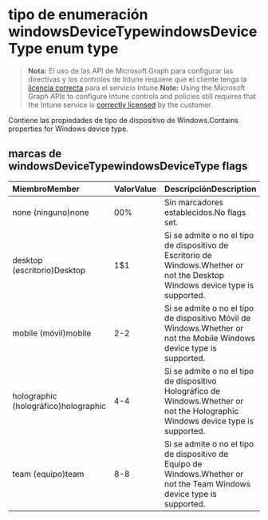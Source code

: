 # <a name="windowsdevicetype-enum-type"></a><span data-ttu-id="554cc-101">tipo de enumeración windowsDeviceType</span><span class="sxs-lookup"><span data-stu-id="554cc-101">windowsDeviceType enum type</span></span>

> <span data-ttu-id="554cc-102">**Nota:** El uso de las API de Microsoft Graph para configurar las directivas y los controles de Intune requiere que el cliente tenga la [licencia correcta](https://go.microsoft.com/fwlink/?linkid=839381) para el servicio Intune.</span><span class="sxs-lookup"><span data-stu-id="554cc-102">**Note:** Using the Microsoft Graph APIs to configure Intune controls and policies still requires that the Intune service is [correctly licensed](https://go.microsoft.com/fwlink/?linkid=839381) by the customer.</span></span>

<span data-ttu-id="554cc-103">Contiene las propiedades de tipo de dispositivo de Windows.</span><span class="sxs-lookup"><span data-stu-id="554cc-103">Contains properties for Windows device type.</span></span>
## <a name="windowsdevicetype-flags"></a><span data-ttu-id="554cc-104">marcas de windowsDeviceType</span><span class="sxs-lookup"><span data-stu-id="554cc-104">windowsDeviceType flags</span></span>
|<span data-ttu-id="554cc-105">Miembro</span><span class="sxs-lookup"><span data-stu-id="554cc-105">Member</span></span>|<span data-ttu-id="554cc-106">Valor</span><span class="sxs-lookup"><span data-stu-id="554cc-106">Value</span></span>|<span data-ttu-id="554cc-107">Descripción</span><span class="sxs-lookup"><span data-stu-id="554cc-107">Description</span></span>|
|:---|:---|:---|
|<span data-ttu-id="554cc-108">none (ninguno)</span><span class="sxs-lookup"><span data-stu-id="554cc-108">none</span></span>|<span data-ttu-id="554cc-109">0</span><span class="sxs-lookup"><span data-stu-id="554cc-109">0%</span></span>|<span data-ttu-id="554cc-110">Sin marcadores establecidos.</span><span class="sxs-lookup"><span data-stu-id="554cc-110">No flags set.</span></span>|
|<span data-ttu-id="554cc-111">desktop (escritorio)</span><span class="sxs-lookup"><span data-stu-id="554cc-111">Desktop</span></span>|<span data-ttu-id="554cc-112">1</span><span class="sxs-lookup"><span data-stu-id="554cc-112">$1</span></span>|<span data-ttu-id="554cc-113">Si se admite o no el tipo de dispositivo de Escritorio de Windows.</span><span class="sxs-lookup"><span data-stu-id="554cc-113">Whether or not the Desktop Windows device type is supported.</span></span>|
|<span data-ttu-id="554cc-114">mobile (móvil)</span><span class="sxs-lookup"><span data-stu-id="554cc-114">mobile</span></span>|<span data-ttu-id="554cc-115">2</span><span class="sxs-lookup"><span data-stu-id="554cc-115">-2</span></span>|<span data-ttu-id="554cc-116">Si se admite o no el tipo de dispositivo Móvil de Windows.</span><span class="sxs-lookup"><span data-stu-id="554cc-116">Whether or not the Mobile Windows device type is supported.</span></span>|
|<span data-ttu-id="554cc-117">holographic (holográfico)</span><span class="sxs-lookup"><span data-stu-id="554cc-117">holographic</span></span>|<span data-ttu-id="554cc-118">4</span><span class="sxs-lookup"><span data-stu-id="554cc-118">-4</span></span>|<span data-ttu-id="554cc-119">Si se admite o no el tipo de dispositivo Holográfico de Windows.</span><span class="sxs-lookup"><span data-stu-id="554cc-119">Whether or not the Holographic Windows device type is supported.</span></span>|
|<span data-ttu-id="554cc-120">team (equipo)</span><span class="sxs-lookup"><span data-stu-id="554cc-120">team</span></span>|<span data-ttu-id="554cc-121">8</span><span class="sxs-lookup"><span data-stu-id="554cc-121">-8</span></span>|<span data-ttu-id="554cc-122">Si se admite o no el tipo de dispositivo de Equipo de Windows.</span><span class="sxs-lookup"><span data-stu-id="554cc-122">Whether or not the Team Windows device type is supported.</span></span>|



